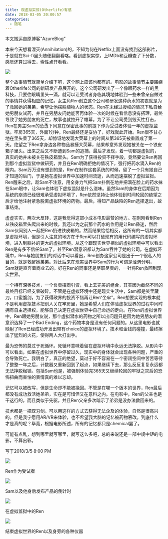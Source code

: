 ```yaml
---
title: 观虚拟实惊(Otherlife)有感
date: 2018-03-05 20:00:57
categories:
  - 随笔
---
```

本文搬运自原博客“AzureBlog”

本来今天想看湮灭(Annihilation)的，不知为何在Netflix上面没有找到这部影片，于是就在Sci-fi里头随便翻翻看咯。看到虚拟实惊，上IMDb和豆瓣查了下分数，感觉还算过得去，索性点开看看。

![](https://raw.githubusercontent.com/oscarcx123/hexo_resource/master/img/azureblog_otherlife_1.jpg)

整个故事情节就简单介绍下吧，这个网上应该也都有的。电影的故事情节主要围绕着Otherlife公司的新研发产品展开的，这个公司研发出了一个像眼药水一样的黑科技，只要往眼睛里头一滴，就可以让受试者身临其境地体验到一些未曾亲自做过的事情并获得相应的记忆。女主角Ren创立这个公司和研发这种药水的初衷就是为了救回她的弟弟，希望让他摆脱植物人的状态。Ren在未经过授权的情况下私自给她男朋友试药，并且在男朋友问她能否再体验一次的时候在看信息没有搭理，最终导致了她男朋友的死亡，故事也就拉开了帷幕。为了不让公司受到毁灭性打击，Ren在男主Sam的怂恿下同意在保密此事的前提下作为受试者体验一年的虚拟监狱。牢房365天，外面1分钟，Ren最终还是妥协了，好戏就此开始。Ren很不甘心地在里头呆了365天，却惊讶地发现大荧幕上的时间从第365天被重置成了第一天。绝望之下Ren拿身边各种物品暴捶大荧幕，结果却意外发现她被关在一个铁皮箱子里头。出来之后又不断遭到Sam的追捕，最后才发现，着一切都是虚拟的，真实的她并未被关在铁皮箱里头。Sam为了获得投资不择手段，竟然要让Ren再回到那个虚拟监狱中做研究，并且在Ren明确拒绝的情况下，强行把药水滴入Ren的眼内。Sam万万没有想到的是，Ren在制作这套系统的时候，留了一个只有她自己才知道的后门，于是她在虚拟世界中加速时间流逝，从而迅速摆脱了虚拟监狱。Ren醒来之后，趁Sam不注意，用全身力气把Sam扑倒在地并把滴在脸上的药水抹在Sam眼中，让Sam也体验下虚拟监狱是什么滋味。虽然Sam的身体在后期因为系统的崩溃已经很难承受虚拟环境了，Ren依然坚持让他体验到时间轮回的绝望之后才给他注射紧急脱离虚拟环境的药物。最后，得知产品缺陷的Ren选择退出，故事结束。

虚虚实实，两次大反转，这是我觉得这部小成本电影最赞的地方。在刚刚看到Ren从铁皮箱里头爬出来的时候，我还以为之前那个药水的作用是让Ren昏迷，然后Sam伙同别人一起把Ren扔进铁皮箱的。然而结果恰恰相反，这所有的一切其实都是虚拟环境，但是引人注意的地方在于Ren可以打破现有的用代码编写的虚拟环境，进入到脑补的更大的虚拟环境。从这个跟现实世界相似的虚拟环境中可以看出Ren是有多不信任Sam了，甚至Ren潜意识都认为Sam吞并了她的公司。在虚拟环境中，Ren与她朋友们的对话中可以看出，Ren创办这家公司是出于一个很私人的目的，就是救醒她弟弟。对比后来在现实世界中Sam的行为可谓是泾渭分明，Sam就是直奔着商业去的。好在Ren的同事还是尽职尽责的，一针将Ren救回到现实世界。

一个持有深奥技术，一个负责招商引资，看上去完美的组合，其实因为截然不同的最终目标已经支零破碎。不管是在虚拟环境中还是现实生活中，Sam都是笑里藏刀，口蜜腹剑，为了获得政界的投资不惜再让Ren“坐牢”。Ren想要实现的根本就不是利用虚拟技术把别人关在牢房里，她是希望人们在体验虚拟世界的过程中同时拥有自主选择权，能够自己决定在虚拟世界中自己命运的走向。在Ren的虚拟世界中，Ren跟她男朋友说，那个虚拟潜水的药物之所以出问题只是因为她男朋友的潜意识选择了一个Bad Ending，这个药物本身是没有任何问题的。从这里电影也就映射了Ren已经成功开发出带有choice的虚拟环境了。技术和金钱的碰撞，最终擦出了猛烈的火花，使得两人大打出手。

最为恐怖的莫过于死循环。死循环意味着留在虚拟环境中永远无法挣脱。从影片中可以看出，如果在虚拟世界中停留过久，现实中的身体就会出现各种问题，严重的会导致死亡。我明白了，真正的绝望，莫过于好不容易在一个密闭空间中苦苦等待了整整一年之后，计数器又重新回到了起点，如果继续下去，那么反反复复永远都无法挣脱枷锁。包括Sam也是，被强制体验完365天又继续轮回的牢狱之灾后的恐怖扭曲而害怕的表情真的难以忘却。

记忆可以被改写，但是生命却不能被挽回。不管是在哪一个版本的世界，Ren最后都没有成功救活她弟弟，实在是可惜但又在意料之内。在电影中，Ren的父亲也是干这行的，而且类似于先驱，并且Ren父亲多次暗示了弟弟是没办法救回来的。

技术都是一把双刃剑。可以用这样的方式去获得无法企及的体验，自然是很高兴的。但是我宁愿用AR/VR来体验，也不希望我大脑的记忆被药物篡改。到底什么才是真的呢？毕竟，根据电影所述，所有的记忆都只是chemical罢了。

可能有点乱，想到哪里就写哪里，就写这么多吧，总的来说还是一部中规中矩的电影，不算出彩。

写于2018/3/5 8:00 PM

![](https://raw.githubusercontent.com/oscarcx123/hexo_resource/master/img/azureblog_otherlife_2.jpg)

Ren作为受试者

![](https://raw.githubusercontent.com/oscarcx123/hexo_resource/master/img/azureblog_otherlife_3.jpg)

Sam以及他身后发布产品的倒计时

![](https://raw.githubusercontent.com/oscarcx123/hexo_resource/master/img/azureblog_otherlife_4.jpg)

在虚拟监狱中的Ren

![](https://raw.githubusercontent.com/oscarcx123/hexo_resource/master/img/azureblog_otherlife_5.jpg)

结束虚拟世界的Ren以及身旁的各种仪器

